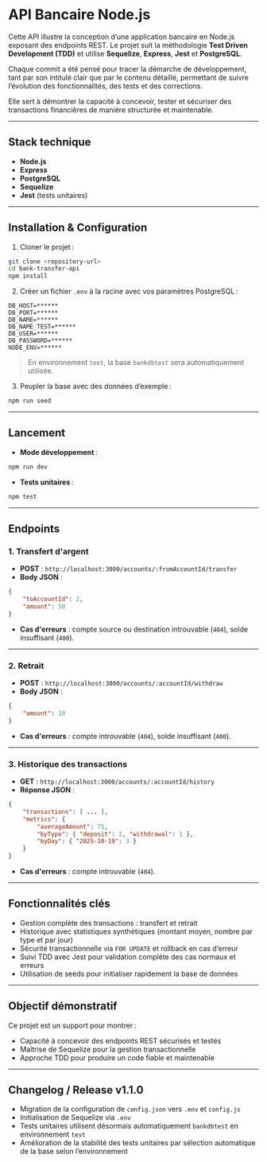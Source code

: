 # API Bancaire Node.js

Cette API illustre la conception d’une application bancaire en Node.js exposant des endpoints REST. Le projet suit la méthodologie **Test Driven Development (TDD)** et utilise **Sequelize**, **Express**, **Jest** et **PostgreSQL**.

Chaque commit a été pensé pour tracer la démarche de développement, tant par son intitulé clair que par le contenu détaillé, permettant de suivre l’évolution des fonctionnalités, des tests et des corrections.

Elle sert à démontrer la capacité à concevoir, tester et sécuriser des transactions financières de manière structurée et maintenable.

---

## Stack technique

* **Node.js**
* **Express**
* **PostgreSQL**
* **Sequelize**
* **Jest** (tests unitaires)

---

## Installation & Configuration

1. Cloner le projet :

```bash
git clone <repository-url>
cd bank-transfer-api
npm install
```

2. Créer un fichier `.env` à la racine avec vos paramètres PostgreSQL :

```
DB_HOST=******
DB_PORT=******
DB_NAME=******
DB_NAME_TEST=******
DB_USER=******
DB_PASSWORD=******
NODE_ENV=******
```

> En environnement `test`, la base `bankdbtest` sera automatiquement utilisée.

3. Peupler la base avec des données d’exemple :

```bash
npm run seed
```

---

## Lancement

* **Mode développement** :

```bash
npm run dev
```

* **Tests unitaires** :

```bash
npm test
```

---

## Endpoints

### 1. Transfert d'argent

* **POST** : `http://localhost:3000/accounts/:fromAccountId/transfer`
* **Body JSON** :

```json
{
    "toAccountId": 2,
    "amount": 50
}
```

* **Cas d'erreurs** : compte source ou destination introuvable (`404`), solde insuffisant (`400`).

---

### 2. Retrait

* **POST** : `http://localhost:3000/accounts/:accountId/withdraw`
* **Body JSON** :

```json
{
    "amount": 10
}
```

* **Cas d'erreurs** : compte introuvable (`404`), solde insuffisant (`400`).

---

### 3. Historique des transactions

* **GET** : `http://localhost:3000/accounts/:accountId/history`
* **Réponse JSON** :

```json
{
    "transactions": [ ... ],
    "metrics": {
        "averageAmount": 75,
        "byType": { "deposit": 2, "withdrawal": 1 },
        "byDay": { "2025-10-19": 3 }
    }
}
```

* **Cas d'erreurs** : compte introuvable (`404`).

---

## Fonctionnalités clés

* Gestion complète des transactions : transfert et retrait
* Historique avec statistiques synthétiques (montant moyen, nombre par type et par jour)
* Sécurité transactionnelle via `FOR UPDATE` et rollback en cas d’erreur
* Suivi TDD avec Jest pour validation complète des cas normaux et erreurs
* Utilisation de seeds pour initialiser rapidement la base de données

---

## Objectif démonstratif

Ce projet est un support pour montrer :

* Capacité à concevoir des endpoints REST sécurisés et testés
* Maîtrise de Sequelize pour la gestion transactionnelle
* Approche TDD pour produire un code fiable et maintenable

---

## Changelog / Release v1.1.0

* Migration de la configuration de `config.json` vers `.env` et `config.js`
* Initialisation de Sequelize via `.env`
* Tests unitaires utilisent désormais automatiquement `bankdbtest` en environnement `test`
* Amélioration de la stabilité des tests unitaires par sélection automatique de la base selon l’environnement